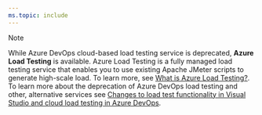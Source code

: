 ```yaml
---
ms.topic: include
---
```


> [!NOTE]  
> While Azure DevOps cloud-based load testing service is deprecated, **Azure Load Testing** is available. Azure Load Testing is a fully managed load testing service that enables you to use existing Apache JMeter scripts to generate high-scale load. To learn more, see [What is Azure Load Testing?](/azure/load-testing/overview-what-is-azure-load-testing). To learn more about the deprecation of Azure DevOps load testing and other, alternative services see [Changes to load test functionality in Visual Studio and cloud load testing in Azure DevOps](/azure/load-testing/overview-what-is-azure-load-testing).
